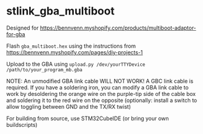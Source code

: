 # stlink_gba_multiboot

Designed for https://bennvenn.myshopify.com/products/multiboot-adaptor-for-gba

Flash `gba_multiboot.hex` using the instructions from https://bennvenn.myshopify.com/pages/diy-projects-1

Upload to the GBA using `upload.py /dev/yourTTYDevice /path/to/your_program_mb.gba`

NOTE: An unmodified GBA link cable WILL NOT WORK! A GBC link cable is required. If you have a soldering iron, you can modify a GBA link cable to work by desoldering the orange wire on the purple-tip side of the cable box and soldering it to the red wire on the opposite (optionally: install a switch to allow toggling between GND and the TX/RX twist)

For building from source, use STM32CubeIDE (or bring your own buildscripts)

